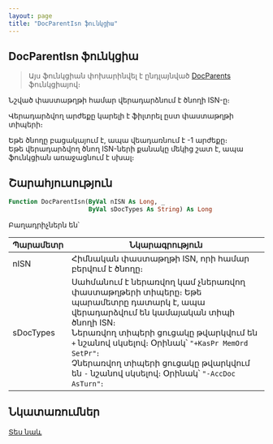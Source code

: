```yaml
---
layout: page
title: "DocParentIsn ֆունկցիա"
---
```


## DocParentIsn ֆունկցիա

> Այս ֆունկցիան փոխարինվել է ընդլայնված [DocParents](DocParents.md) ֆունկցիայով։

Նշված փաստաթղթի համար վերադարձնում է ծնողի ISN-ը։ 

Վերադարձվող արժեքը կարելի է ֆիլտրել ըստ փաստաթղթի տիպերի։

Եթե ծնողը բացակայում է, ապա վեադառնում է -1 արժեքը։  
Եթե վերադարձվող ծնող ISN-ների քանակը մեկից շատ է, ապա ֆունկցիան առաջացնում է սխալ։ 

## Շարահյուսություն

``` vb
Function DocParentIsn(ByVal nISN As Long, _
                      ByVal sDocTypes As String) As Long
```

Բաղադրիչներն են՝

| Պարամետր | Նկարագրություն |
|--|--|
| nISN | Հիմնական փաստաթղթի ISN, որի համար բերվում է ծնողը։ |
| sDocTypes | Սահմանում է ներառվող կամ չներառվող փաստաթղթերի տիպերը։ Եթե պարամետրը դատարկ է, ապա վերադարձվում են կամայական տիպի ծնողի ISN։ <br> Ներառվող տիպերի ցուցակը թվարկվում են `+` նշանով սկսելով։ Օրինակ՝ `"+KasPr MemOrd SetPr"`։ <br> Չներառվող տիպերի ցուցակը թվարկվում են `-` նշանով սկսելով։ Օրինակ՝ `"-AccDoc AsTurn"`։ |

## Նկատառումներ

[Տես նաև](../../../functions.html)
